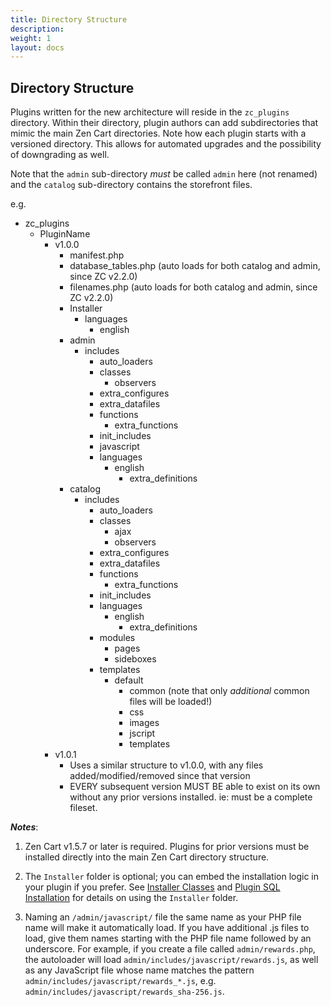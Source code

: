 ```yaml
---
title: Directory Structure
description: 
weight: 1 
layout: docs
---
```


## Directory Structure

Plugins written for the new architecture will reside in the `zc_plugins` directory.  Within their directory, plugin authors can add subdirectories that mimic the main Zen Cart directories. Note how each plugin starts with a versioned directory. This allows for automated upgrades and the possibility of downgrading as well.

Note that the `admin` sub-directory *must* be called `admin` here (not renamed) and the `catalog` sub-directory contains the storefront files.

e.g.

- zc_plugins
    - PluginName
        - v1.0.0
            - manifest.php
            - database_tables.php (auto loads for both catalog and admin, since ZC v2.2.0)
            - filenames.php (auto loads for both catalog and admin, since ZC v2.2.0)
            - Installer
                - languages
                    - english
            - admin
                - includes
                    - auto_loaders
                    - classes
                      - observers
                    - extra_configures
                    - extra_datafiles
                    - functions
                        - extra_functions
                    - init_includes
                    - javascript
                    - languages
                        - english
                            - extra_definitions
            - catalog
                - includes
                  - auto_loaders
                  - classes
                    - ajax
                    - observers
                  - extra_configures
                  - extra_datafiles
                  - functions
                    - extra_functions
                  - init_includes
                  - languages
                    - english
                      - extra_definitions
                  - modules
                    - pages
                    - sideboxes
                  - templates
                    - default
                      - common (note that only *additional* common files will be loaded!)
                      - css
                      - images
                      - jscript
                      - templates
        - v1.0.1
            - Uses a similar structure to v1.0.0, with any files added/modified/removed since that version
            - EVERY subsequent version MUST BE able to exist on its own without any prior versions installed. ie: must be a complete fileset.

***Notes***:

1. Zen Cart v1.5.7 or later is required. Plugins for prior versions must be installed directly into the main Zen Cart directory structure.

2. The `Installer` folder is optional; you can embed the installation logic in your plugin if you prefer.  See [Installer Classes](/dev/plugins/encapsulated_plugins/installer_classes/) and [Plugin SQL Installation](/dev/plugins/encapsulated_plugins/sql_installation/) for details on using the `Installer` folder. 

3. Naming an `/admin/javascript/` file the same name as your PHP file name will make it automatically load.  If you have additional .js files to load, give them names starting with the PHP file name followed by an underscore.  For example, if you create a file called `admin/rewards.php`, the autoloader will load `admin/includes/javascript/rewards.js`, as well as any JavaScript file whose name matches the pattern `admin/includes/javascript/rewards_*.js`, e.g. `admin/includes/javascript/rewards_sha-256.js`.
